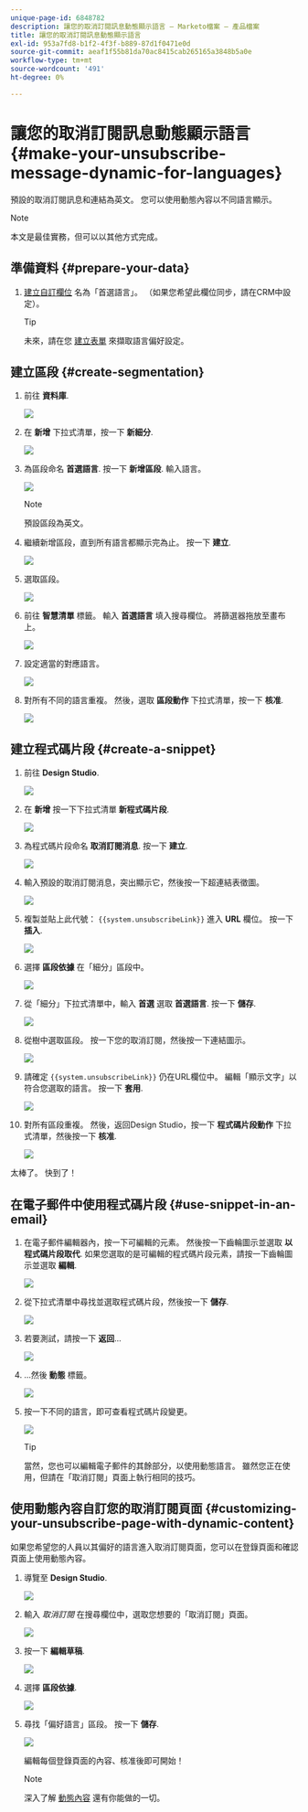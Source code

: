 ```yaml
---
unique-page-id: 6848782
description: 讓您的取消訂閱訊息動態顯示語言 — Marketo檔案 — 產品檔案
title: 讓您的取消訂閱訊息動態顯示語言
exl-id: 953a7fd8-b1f2-4f3f-b889-87d1f0471e0d
source-git-commit: aeaf1f55b81da70ac8415cab265165a3848b5a0e
workflow-type: tm+mt
source-wordcount: '491'
ht-degree: 0%

---
```


# 讓您的取消訂閱訊息動態顯示語言 {#make-your-unsubscribe-message-dynamic-for-languages}

預設的取消訂閱訊息和連結為英文。 您可以使用動態內容以不同語言顯示。

>[!NOTE]
>
>本文是最佳實務，但可以以其他方式完成。

## 準備資料 {#prepare-your-data}

1. [建立自訂欄位](/help/marketo/product-docs/administration/field-management/create-a-custom-field-in-marketo.md) 名為「首選語言」。 （如果您希望此欄位同步，請在CRM中設定）。

   >[!TIP]
   >
   >未來，請在您 [建立表單](/help/marketo/product-docs/demand-generation/forms/creating-a-form/create-a-form.md) 來擷取語言偏好設定。

## 建立區段 {#create-segmentation}

1. 前往 **資料庫**.

   ![](assets/make-your-unsubscribe-message-dynamic-for-languages-1.png)

1. 在 **新增** 下拉式清單，按一下 **新細分**.

   ![](assets/make-your-unsubscribe-message-dynamic-for-languages-2.png)

1. 為區段命名 **首選語言**. 按一下 **新增區段**. 輸入語言。

   ![](assets/make-your-unsubscribe-message-dynamic-for-languages-3.png)

   >[!NOTE]
   >
   >預設區段為英文。

1. 繼續新增區段，直到所有語言都顯示完為止。 按一下 **建立**.

   ![](assets/make-your-unsubscribe-message-dynamic-for-languages-4.png)

1. 選取區段。

   ![](assets/make-your-unsubscribe-message-dynamic-for-languages-5.png)

1. 前往 **智慧清單** 標籤。 輸入 **首選語言** 填入搜尋欄位。 將篩選器拖放至畫布上。

   ![](assets/make-your-unsubscribe-message-dynamic-for-languages-6.png)

1. 設定適當的對應語言。

   ![](assets/make-your-unsubscribe-message-dynamic-for-languages-7.png)

1. 對所有不同的語言重複。 然後，選取 **區段動作** 下拉式清單，按一下 **核准**.

   ![](assets/make-your-unsubscribe-message-dynamic-for-languages-8.png)

## 建立程式碼片段 {#create-a-snippet}

1. 前往 **Design Studio**.

   ![](assets/make-your-unsubscribe-message-dynamic-for-languages-9.png)

1. 在 **新增** 按一下下拉式清單 **新程式碼片段**.

   ![](assets/make-your-unsubscribe-message-dynamic-for-languages-10.png)

1. 為程式碼片段命名 **取消訂閱消息**. 按一下 **建立**.

   ![](assets/make-your-unsubscribe-message-dynamic-for-languages-11.png)

1. 輸入預設的取消訂閱消息，突出顯示它，然後按一下超連結表徵圖。

   ![](assets/make-your-unsubscribe-message-dynamic-for-languages-12.png)

1. 複製並貼上此代號： `{{system.unsubscribeLink}}` 進入 **URL** 欄位。 按一下 **插入**.

   ![](assets/make-your-unsubscribe-message-dynamic-for-languages-13.png)

1. 選擇 **區段依據** 在「細分」區段中。

   ![](assets/make-your-unsubscribe-message-dynamic-for-languages-14.png)

1. 從「細分」下拉式清單中，輸入 **首選** 選取 **首選語言**. 按一下 **儲存**.

   ![](assets/make-your-unsubscribe-message-dynamic-for-languages-15.png)

1. 從樹中選取區段。 按一下您的取消訂閱，然後按一下連結圖示。

   ![](assets/make-your-unsubscribe-message-dynamic-for-languages-16.png)

1. 請確定 `{{system.unsubscribeLink}}` 仍在URL欄位中。 編輯「顯示文字」以符合您選取的語言。 按一下 **套用**.

   ![](assets/make-your-unsubscribe-message-dynamic-for-languages-17.png)

1. 對所有區段重複。 然後，返回Design Studio，按一下 **程式碼片段動作** 下拉式清單，然後按一下 **核准**.

   ![](assets/make-your-unsubscribe-message-dynamic-for-languages-18.png)

太棒了。 快到了！

## 在電子郵件中使用程式碼片段 {#use-snippet-in-an-email}

1. 在電子郵件編輯器內，按一下可編輯的元素。 然後按一下齒輪圖示並選取 **以程式碼片段取代**. 如果您選取的是可編輯的程式碼片段元素，請按一下齒輪圖示並選取 **編輯**.

   ![](assets/make-your-unsubscribe-message-dynamic-for-languages-19.png)

1. 從下拉式清單中尋找並選取程式碼片段，然後按一下 **儲存**.

   ![](assets/make-your-unsubscribe-message-dynamic-for-languages-20.png)

1. 若要測試，請按一下 **返回**...

   ![](assets/make-your-unsubscribe-message-dynamic-for-languages-21.png)

1. ...然後 **動態** 標籤。

   ![](assets/make-your-unsubscribe-message-dynamic-for-languages-22.png)

1. 按一下不同的語言，即可查看程式碼片段變更。

   ![](assets/make-your-unsubscribe-message-dynamic-for-languages-23.png)

   >[!TIP]
   >
   >當然，您也可以編輯電子郵件的其餘部分，以使用動態語言。 雖然您正在使用，但請在「取消訂閱」頁面上執行相同的技巧。

## 使用動態內容自訂您的取消訂閱頁面 {#customizing-your-unsubscribe-page-with-dynamic-content}

如果您希望您的人員以其偏好的語言進入取消訂閱頁面，您可以在登錄頁面和確認頁面上使用動態內容。

1. 導覽至 **Design Studio**.

   ![](assets/make-your-unsubscribe-message-dynamic-for-languages-24.png)

1. 輸入 _取消訂閱_ 在搜尋欄位中，選取您想要的「取消訂閱」頁面。

   ![](assets/make-your-unsubscribe-message-dynamic-for-languages-25.png)

1. 按一下 **編輯草稿**.

   ![](assets/make-your-unsubscribe-message-dynamic-for-languages-26.png)

1. 選擇 **區段依據**.

   ![](assets/make-your-unsubscribe-message-dynamic-for-languages-27.png)

1. 尋找「偏好語言」區段。 按一下 **儲存**.

   ![](assets/make-your-unsubscribe-message-dynamic-for-languages-28.png)

   編輯每個登錄頁面的內容、核准後即可開始！

   >[!NOTE]
   >
   >深入了解 [動態內容](/help/marketo/product-docs/personalization/segmentation-and-snippets/segmentation/understanding-dynamic-content.md) 還有你能做的一切。
